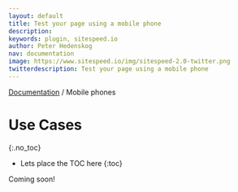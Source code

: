 ```yaml
---
layout: default
title: Test your page using a mobile phone
description:
keywords: plugin, sitespeed.io
author: Peter Hedenskog
nav: documentation
image: https://www.sitespeed.io/img/sitespeed-2.0-twitter.png
twitterdescription: Test your page using a mobile phone
---
```

[Documentation]({{site.baseurl}}/documentation/sitespeed.io/) / Mobile phones

# Use Cases
{:.no_toc}

* Lets place the TOC here
{:toc}

Coming soon!

